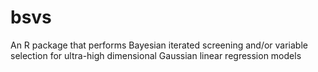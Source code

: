 # bsvs
 An R package that performs Bayesian iterated screening and/or variable selection for ultra-high dimensional Gaussian linear regression models
